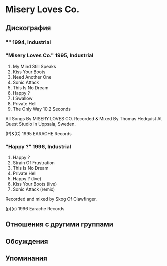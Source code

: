 # Misery Loves Co.



## Дискография

### "" 1994, Industrial



### "Misery Loves Co." 1995, Industrial

1. My Mind Still Speaks
2. Kiss Your Boots
3. Need Another One
4. Sonic Attack
5. This Is No Dream
6. Happy ?
7. I Swallow
8. Private Hell
9. The Only Way
10.2 Seconds

All Songs By MISERY LOVES CO.
Recorded & Mixed By Thomas Hedquist At Quest Studio In Uppsala, Sweden.

(P)&(C) 1995 EARACHE Records

### "Happy ?" 1996, Industrial

1. Happy ?
2. Strain Of Frustration
3. This Is No Dream
4. Private Hell
5. Happy ? (live)
6. Kiss Your Boots (live)
7. Sonic Attack (remix)

Recorded and mixed by Skog Of
Clawfinger.

(p)(c) 1996 Earache Records


## Отношения с другими группами


## Обсуждения


## Упоминания

